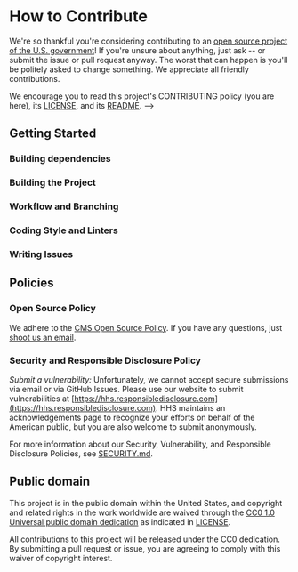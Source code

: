 <!--- # NOTE: Modify sections marked with `TODO`-->

# How to Contribute

<!-- Basic instructions about where to send patches, check out source code, and get development support.-->

We're so thankful you're considering contributing to an [open source project of
the U.S. government](https://code.gov/)! If you're unsure about anything, just
ask -- or submit the issue or pull request anyway. The worst that can happen is
you'll be politely asked to change something. We appreciate all friendly
contributions.

We encourage you to read this project's CONTRIBUTING policy (you are here), its
[LICENSE](LICENSE.md), and its [README](README.md).
-->

## Getting Started

<!--- TODO: If you have 'good-first-issue' or 'easy' labels for newcomers, mention them here.-->

<!-- 
### Team Specific Guidelines

TODO: This section helps contributors understand any team structure in the project (formal or informal.) Encouraged to point towards the MAINTAINERS.md file for further details. 
-->

### Building dependencies

<!--- TODO: This step is often skipped, so don't forget to include the steps needed to install on your platform. If you project can be multi-platform, this is an excellent place for first time contributors to send patches!-->

### Building the Project

<!--- TODO: Be sure to include build scripts and instructions, not just the source code itself! -->

### Workflow and Branching

<!--- TODO: Workflow Example
We follow the [GitHub Flow Workflow](https://guides.github.com/introduction/flow/)

1.  Fork the project 
2.  Check out the `main` branch 
3.  Create a feature branch
4.  Write code and tests for your change 
5.  From your branch, make a pull request against `cmsgov/cmsgov-example-repo/main` 
6.  Work with repo maintainers to get your change reviewed 
7.  Wait for your change to be pulled into `cmsgov/cmsgov-example-repo/main`
8.  Delete your feature branch
-->

<!-- 
### Testing Conventions

TODO: Discuss where tests can be found, how they are run, and what kind of tests/coverage strategy and goals the project has. 
-->

### Coding Style and Linters

<!--- TODO: HIGHLY ENCOURAGED. Specific tools will vary between different languages/frameworks (e.g. Black for python, esliint for JavaScript, etc...)

1. Mention any style guides you adhere to (e.g. pep8, etc...)
2. Mention any linters your project uses (e.g. flake8, jslint, etc...) 
3. Mention any naming conventions your project uses (e.g. Semantic Versioning, CamelCasing, etc...)
4. Mention any other content guidelines the project adheres to (e.g. plainlanguage.gov, etc...)
-->

### Writing Issues

<!---
TODO: Example Issue Guides

When creating an issue please try to adhere to the following format:

    module-name: One line summary of the issue (less than 72 characters)

    ### Expected behavior

    As concisely as possible, describe the expected behavior.

    ### Actual behavior

    As concisely as possible, describe the observed behavior.

    ### Steps to reproduce the behavior

    List all relevant steps to reproduce the observed behavior.

    see our .github/ISSUE_TEMPLATE.md for more examples.
-->

<!--- 
### Writing Pull Requests

TODO: Pull request example

Comments should be formatted to a width no greater than 80 columns.

Files should be exempt of trailing spaces.

We adhere to a specific format for commit messages. Please write your commit
messages along these guidelines. Please keep the line width no greater than 80
columns (You can use `fmt -n -p -w 80` to accomplish this).

>    module-name: One line description of your change (less than 72 characters)
>
>    Problem
>
>    Explain the context and why you're making that change.  What is the problem
>    you're trying to solve? In some cases there is not a problem and this can be
>    thought of being the motivation for your change.
>
>    Solution
>
>    Describe the modifications you've done.
>
>    Result
>
>    What will change as a result of your pull request? Note that sometimes this
>    section is unnecessary because it is self-explanatory based on the solution.

Some important notes regarding the summary line:

* Describe what was done; not the result 
* Use the active voice 
* Use the present tense 
* Capitalize properly 
* Do not end in a period — this is a title/subject 
* Prefix the subject with its scope

    see our .github/PULL_REQUEST_TEMPLATE.md for more examples.
-->

<!--- 
## Code Review

TODO: Code Review Example

The repository on GitHub is kept in sync with an internal repository at
github.cms.gov. For the most part this process should be transparent to the
project users, but it does have some implications for how pull requests are
merged into the codebase.

When you submit a pull request on GitHub, it will be reviewed by the project
community (both inside and outside of github.cms.gov), and once the changes are
approved, your commits will be brought into github.cms.gov's internal system for
additional testing. Once the changes are merged internally, they will be pushed
back to GitHub with the next sync.

This process means that the pull request will not be merged in the usual way.
Instead a member of the project team will post a message in the pull request
thread when your changes have made their way back to GitHub, and the pull
request will be closed.

The changes in the pull request will be collapsed into a single commit, but the
authorship metadata will be preserved.
-->

<!--
## Shipping Releases

TODO: What cadence does your project ship new releases? (e.g. one-time, ad-hoc, periodically, upon merge of new patches) Who does so?
-->

<!--- 
## Documentation

TODO: Documentation Example

We also welcome improvements to the project documentation or to the existing
docs. Please file an [issue](https://github.com/cmsgov/cmsgov-example-repo/issues).
-->

## Policies

### Open Source Policy

We adhere to the [CMS Open Source
Policy](https://github.com/CMSGov/cms-open-source-policy). If you have any
questions, just [shoot us an email](mailto:opensource@cms.hhs.gov).

### Security and Responsible Disclosure Policy

*Submit a vulnerability:* Unfortunately, we cannot accept secure submissions via
email or via GitHub Issues. Please use our website to submit vulnerabilities at
[https://hhs.responsibledisclosure.com](https://hhs.responsibledisclosure.com).
HHS maintains an acknowledgements page to recognize your efforts on behalf of
the American public, but you are also welcome to submit anonymously.

For more information about our Security, Vulnerability, and Responsible Disclosure Policies, see [SECURITY.md](SECURITY.md).

## Public domain

This project is in the public domain within the United States, and copyright and related rights in the work worldwide are waived through the [CC0 1.0 Universal public domain dedication](https://creativecommons.org/publicdomain/zero/1.0/) as indicated in [LICENSE](LICENSE).

All contributions to this project will be released under the CC0 dedication. By submitting a pull request or issue, you are agreeing to comply with this waiver of copyright interest.
